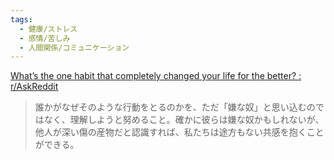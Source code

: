 ```yaml
---
tags:
  - 健康/ストレス
  - 感情/苦しみ
  - 人間関係/コミュニケーション
---
```

[What’s the one habit that completely changed your life for the better? : r/AskReddit](https://www.reddit.com/r/AskReddit/comments/1k9gxql/whats_the_one_habit_that_completely_changed_your/)

>誰かがなぜそのような行動をとるのかを、ただ「嫌な奴」と思い込むのではなく、理解しようと努めること。確かに彼らは嫌な奴かもしれないが、他人が深い傷の産物だと認識すれば、私たちは途方もない共感を抱くことができる。

